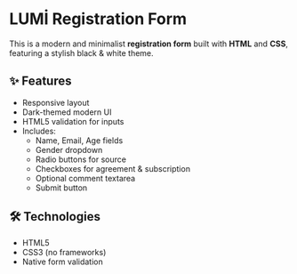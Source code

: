 #  LUMİ Registration Form

This is a modern and minimalist **registration form** built with **HTML** and **CSS**, featuring a stylish black & white theme.

## ✨ Features

- Responsive layout
- Dark-themed modern UI
- HTML5 validation for inputs
- Includes:
  - Name, Email, Age fields
  - Gender dropdown
  - Radio buttons for source
  - Checkboxes for agreement & subscription
  - Optional comment textarea
  - Submit button

## 🛠️ Technologies

- HTML5
- CSS3 (no frameworks)
- Native form validation

